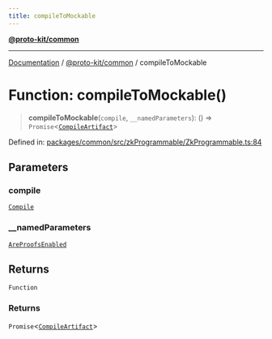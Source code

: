 ```yaml
---
title: compileToMockable
---
```


[**@proto-kit/common**](../README.md)

***

[Documentation](../../../README.md) / [@proto-kit/common](../README.md) / compileToMockable

# Function: compileToMockable()

> **compileToMockable**(`compile`, `__namedParameters`): () => `Promise`\<[`CompileArtifact`](../interfaces/CompileArtifact.md)\>

Defined in: [packages/common/src/zkProgrammable/ZkProgrammable.ts:84](https://github.com/proto-kit/framework/blob/4d6b3b6da51b3edee0fbf25ce72c1f59ec61e891/packages/common/src/zkProgrammable/ZkProgrammable.ts#L84)

## Parameters

### compile

[`Compile`](../interfaces/Compile.md)

### \_\_namedParameters

[`AreProofsEnabled`](../interfaces/AreProofsEnabled.md)

## Returns

`Function`

### Returns

`Promise`\<[`CompileArtifact`](../interfaces/CompileArtifact.md)\>
